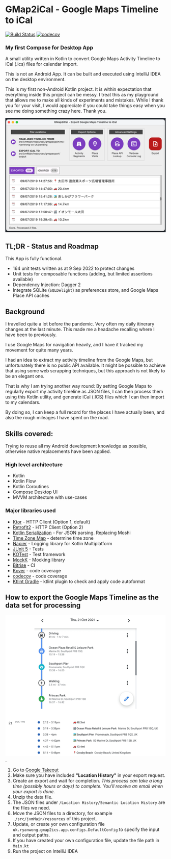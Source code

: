 # GMap2iCal - Google Maps Timeline to iCal

[![Build Status](https://app.bitrise.io/app/0667f15b93a99b17/status.svg?token=2nCEgRSOnFG82N7YWNSPBQ&branch=master)](https://app.bitrise.io/app/0667f15b93a99b17) [![codecov](https://codecov.io/gh/ryanwong-uk/GMap2ICal/branch/master/graph/badge.svg?token=4NZUBRYHT0)](https://codecov.io/github/ryanwong-uk/GMap2ICal)

### My first Compose for Desktop App

A small utility written in Kotlin to convert Google Maps Activity Timeline to iCal (.ics) files for calendar import.

This is not an Android App. It can be built and executed using IntelliJ IDEA on the desktop environment.

This is my first non-Android Kotlin project. It is within expectation that everything inside this project can be messy.
I treat this as my playground that allows me to make all kinds of experiments and mistakes. While I thank you for your
visit, I would appreciate if you could take things easy when you see me doing something crazy here. Thank you.

<div style="text-align:center"><img src="screenshot-220909.png" /></div>

## TL;DR - Status and Roadmap

This App is fully functional.

* 164 unit tests written as at 9 Sep 2022 to protect changes
* Unit tests for composable functions (adding, but limited assertions available)
* Dependency Injection: Dagger 2
* Integrate SQLite (`SQLDelight`) as preferences store, and Google Maps Place API caches

## Background

I travelled quite a lot before the pandemic. Very often my daily itinerary changes at the last minute. This made me a
headache recalling where I have been to previously.

I use Google Maps for navigation heavily, and I have it tracked my movement for quite many years.

I had an idea to extract my activity timeline from the Google Maps, but unfortunately there is no public API available.
It might be possible to achieve that using some web scrapping techniques, but this approach is not likely to be an
elegant one.

That is why I am trying another way round: By setting Google Maps to regularly export my activity timeline as JSON
files, I can then process them using this Kotlin utility, and generate iCal (.ICS) files which I can then import to my
calendars.

By doing so, I can keep a full record for the places I have actually been, and also the rough mileages I have spent on
the road.

## Skills covered:

Trying to reuse all my Android development knowledge as possible, otherwise native replacements have been applied.

### High level architecture

* Kotlin
* Kotlin Flow
* Kotlin Coroutines
* Compose Desktop UI
* MVVM architecture with use-cases

### Major libraries used

* [Ktor](https://ktor.io/) - HTTP Client (Option 1, default)
* [Retrofit2](https://square.github.io/retrofit/) - HTTP Client (Option 2)
* [Kotlin Serialization](https://kotlinlang.org/docs/serialization.html) - For JSON parsing. Replacing Moshi
* [Time Zone Map](https://github.com/dustin-johnson/timezonemap) - determine time zone
* [Napier](https://github.com/AAkira/Napier) - Logging library for Kotlin Multiplatform
* [JUnit 5](https://github.com/junit-team/junit5) - Tests
* [KOTest](https://kotest.io/) - Test framework
* [MockK](https://mockk.io/) - Mocking library
* [Bitrise](https://app.bitrise.io/) - CI
* [Kover](https://github.com/Kotlin/kotlinx-kover) - code coverage
* [codecov](https://codecov.io/) - code coverage
* [Ktlint Gradle](https://github.com/jlleitschuh/ktlint-gradle) - ktlint plugin to check and apply code autoformat

## How to export the Google Maps Timeline as the data set for processing

<div style="text-align:center"><img src="preview.png" /></div>.

1. Go to [Google Takeout](https://takeout.google.com/)
2. Make sure you have included **"Location History"** in your export request.
3. Create an export and wait for completion. _This process can take a long time (possibly hours or days) to complete.
   You'll receive an email when your export is done._
4. Unzip the data file.
5. The JSON files under `/Location History/Semantic Location History` are the files we need.
6. Move the JSON files to a directory, for example `./src/jvmMain/resources` of this project.
7. Update, or create yor own configuration file `uk.ryanwong.gmap2ics.app.configs.DefaultConfig` to specify the input
   and
   output paths.
8. If you have created your own configuration file, update the file path in `Main.kt`
9. Run the project on IntelliJ IDEA
